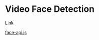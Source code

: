 # Video Face Detection

[Link](https://dudek-igor.github.io/JS__Video_Face_Detection/)

[face-api.js](https://github.com/justadudewhohacks/face-api.js/)
